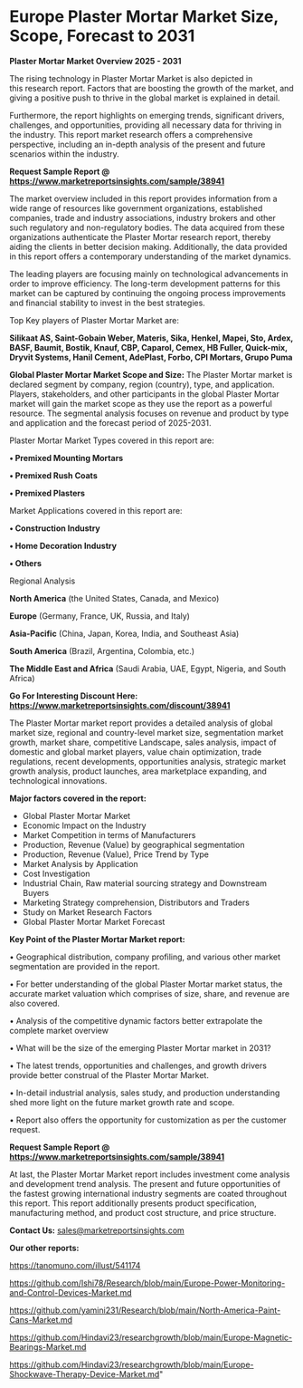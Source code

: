# Europe Plaster Mortar Market Size, Scope, Forecast to 2031

<Strong> Plaster Mortar Market Overview 2025 - 2031</strong>

The rising technology in Plaster Mortar Market is also depicted in this research report. Factors that are boosting the growth of the market, and giving a positive push to thrive in the global market is explained in detail.

Furthermore, the report highlights on emerging trends, significant drivers, challenges, and opportunities, providing all necessary data for thriving in the industry. This report market research offers a comprehensive perspective, including an in-depth analysis of the present and future scenarios within the industry.

<strong>Request Sample Report @ <a href=https://www.marketreportsinsights.com/sample/38941>https://www.marketreportsinsights.com/sample/38941</a></strong>

The market overview included in this report provides information from a wide range of resources like government organizations, established companies, trade and industry associations, industry brokers and other such regulatory and non-regulatory bodies. The data acquired from these organizations authenticate the Plaster Mortar research report, thereby aiding the clients in better decision making. Additionally, the data provided in this report offers a contemporary understanding of the market dynamics.

The leading players are focusing mainly on technological advancements in order to improve efficiency. The long-term development patterns for this market can be captured by continuing the ongoing process improvements and financial stability to invest in the best strategies.

Top Key players of Plaster Mortar Market are:

<strong>Silikaat AS, Saint-Gobain Weber, Materis, Sika, Henkel, Mapei, Sto, Ardex, BASF, Baumit, Bostik, Knauf, CBP, Caparol, Cemex, HB Fuller, Quick-mix, Dryvit Systems, Hanil Cement, AdePlast, Forbo, CPI Mortars, Grupo Puma</strong>

<strong><b>Global Plaster Mortar Market Scope and Size:</b></strong>
The Plaster Mortar market is declared segment by company, region (country), type, and application. Players, stakeholders, and other participants in the global Plaster Mortar market will gain the market scope as they use the report as a powerful resource. The segmental analysis focuses on revenue and product by type and application and the forecast period of 2025-2031.

Plaster Mortar Market Types covered in this report are:

<strong>•  Premixed Mounting Mortars

•  Premixed Rush Coats

•  Premixed Plasters</strong>

Market Applications covered in this report are:

<strong>•  Construction Industry

•  Home Decoration Industry

•  Others</strong> 

Regional Analysis

<strong>North America</strong> (the United States, Canada, and Mexico)

<strong>Europe</strong> (Germany, France, UK, Russia, and Italy)

<strong>Asia-Pacific</strong> (China, Japan, Korea, India, and Southeast Asia)

<strong>South America</strong> (Brazil, Argentina, Colombia, etc.)

<strong>The Middle East and Africa</strong> (Saudi Arabia, UAE, Egypt, Nigeria, and South Africa)

<strong>Go For Interesting Discount Here: <a href=https://www.marketreportsinsights.com/discount/38941>https://www.marketreportsinsights.com/discount/38941</a></strong>

The Plaster Mortar market report provides a detailed analysis of global market size, regional and country-level market size, segmentation market growth, market share, competitive Landscape, sales analysis, impact of domestic and global market players, value chain optimization, trade regulations, recent developments, opportunities analysis, strategic market growth analysis, product launches, area marketplace expanding, and technological innovations.

<strong><b>Major factors covered in the report:</b></strong>
<ul>
  <li>Global Plaster Mortar Market </li>
  <li>Economic Impact on the Industry</li>
  <li>Market Competition in terms of Manufacturers</li>
  <li>Production, Revenue (Value) by geographical segmentation</li>
  <li>Production, Revenue (Value), Price Trend by Type</li>
  <li>Market Analysis by Application</li>
  <li>Cost Investigation</li>
  <li>Industrial Chain, Raw material sourcing strategy and Downstream Buyers</li>
  <li>Marketing Strategy comprehension, Distributors and Traders</li>
  <li>Study on Market Research Factors</li>
  <li>Global Plaster Mortar Market Forecast</li>
</ul>

<strong><b>Key Point of the Plaster Mortar Market report:</b></strong>

• Geographical distribution, company profiling, and various other market segmentation are provided in the report.

• For better understanding of the global Plaster Mortar market status, the accurate market valuation which comprises of size, share, and revenue are also covered.

• Analysis of the competitive dynamic factors better extrapolate the complete market overview

• What will be the size of the emerging Plaster Mortar market in 2031?

• The latest trends, opportunities and challenges, and growth drivers provide better construal of the Plaster Mortar Market.

• In-detail industrial analysis, sales study, and production understanding shed more light on the future market growth rate and scope.

• Report also offers the opportunity for customization as per the customer request.

<strong>Request Sample Report @ <a href=https://www.marketreportsinsights.com/sample/38941>https://www.marketreportsinsights.com/sample/38941</a></strong>

At last, the Plaster Mortar Market report includes investment come analysis and development trend analysis. The present and future opportunities of the fastest growing international industry segments are coated throughout this report. This report additionally presents product specification, manufacturing method, and product cost structure, and price structure.

<strong>Contact Us:</strong>
sales@marketreportsinsights.com

<strong>Our other reports:</strong>

<a href=https://tanomuno.com/illust/541174>https://tanomuno.com/illust/541174</a>

<a href=https://github.com/Ishi78/Research/blob/main/Europe-Power-Monitoring-and-Control-Devices-Market.md>https://github.com/Ishi78/Research/blob/main/Europe-Power-Monitoring-and-Control-Devices-Market.md</a>

<a href=https://github.com/yamini231/Research/blob/main/North-America-Paint-Cans-Market.md>https://github.com/yamini231/Research/blob/main/North-America-Paint-Cans-Market.md</a>

<a href=https://github.com/Hindavi23/researchgrowth/blob/main/Europe-Magnetic-Bearings-Market.md>https://github.com/Hindavi23/researchgrowth/blob/main/Europe-Magnetic-Bearings-Market.md</a>

<a href=https://github.com/Hindavi23/researchgrowth/blob/main/Europe-Shockwave-Therapy-Device-Market.md>https://github.com/Hindavi23/researchgrowth/blob/main/Europe-Shockwave-Therapy-Device-Market.md</a>"
